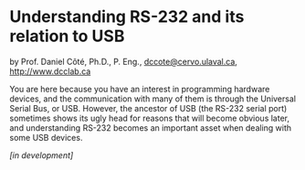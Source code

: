 # Understanding RS-232 and its relation to USB

by Prof. Daniel Côté, Ph.D., P. Eng., dccote@cervo.ulaval.ca, http://www.dcclab.ca

You are here because you have an interest in programming hardware devices, and the communication with many of them is through the Universal Serial Bus, or USB. However, the ancestor of USB (the RS-232 serial port) sometimes shows its ugly head for reasons that will become obvious later, and understanding RS-232 becomes an important asset when dealing with some USB devices.

*[in development]*


